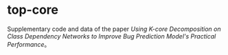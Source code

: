# top-core
Supplementary code and data of the paper *Using K-core Decomposition on Class Dependency Networks to Improve Bug Prediction Model's Practical Performance*。
